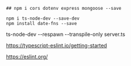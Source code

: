     ## npm i cors dotenv express mongoose --save

    npm i ts-node-dev --save-dev
    npm install date-fns --save

    
ts-node-dev --respawn --transpile-only server.ts


https://typescript-eslint.io/getting-started

https://eslint.org/